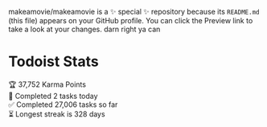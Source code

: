 makeamovie/makeamovie is a ✨ special ✨ repository because its `README.md` (this file) appears on your GitHub profile.
You can click the Preview link to take a look at your changes. darn right ya can

# Todoist Stats

<!-- TODO-IST:START -->
🏆  37,752 Karma Points           
🌸  Completed 2 tasks today           
✅  Completed 27,006 tasks so far           
⏳  Longest streak is 328 days
<!-- TODO-IST:END -->